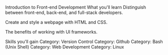 Introduction to Front-end Development 
What you'll learn
Distinguish between front-end, back-end, and full-stack developers.

Create and style a webpage with HTML and CSS.

The benefits of working with UI frameworks.

Skills you'll gain
Category: Version Control
Category: Github
Category: Bash (Unix Shell)
Category: Web Development
Category: Linux
